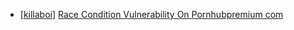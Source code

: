 * [[killaboi](https://hackerone.com/killaboi)] [Race Condition Vulnerability On Pornhubpremium com](https://hackerone.com/reports/183624)
